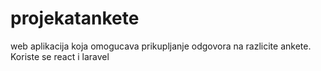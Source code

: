 # projekatankete
web aplikacija koja  omogucava prikupljanje odgovora na razlicite ankete. Koriste se react i laravel
